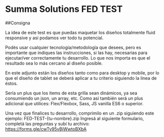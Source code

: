 # Summa Solutions FED TEST #

##Consigna

La idea de este test es que puedas maquetar los diseños totalmente fluid responsive y así podamos ver todo tu potencial.

Podés usar cualquier tecnología/metodología que desees, pero es importante que indiques las instrucciones, si las hay, necesarias para ejecutar/ver correctamente tu desarrollo.
Lo que nos importa es que el resultado sea lo más cercano al diseño posible.

En este adjunto están los diseños tanto como para desktop y mobile, por lo que el diseño de tablet se deberá aplicar a tu criterio siguiendo la linea de éstos.

Sería un plus que los items de esta grilla sean dinámicos, ya sea consumiendo un json, un array, etc. Como así también será un plus adicional que utilices:
Flex/Flexbox, Sass, JS vanilla ES6 o superior.

Una vez que finalices tu desarrollo, comprimilo en un .zip siguiendo este ejemplo: FED-TEST-{tu-nombre}.zip
Ingresá al siguiente formulario, completá las preguntas y subí tu archivo:
https://forms.gle/cwTy95vBjWwtoBXbA
